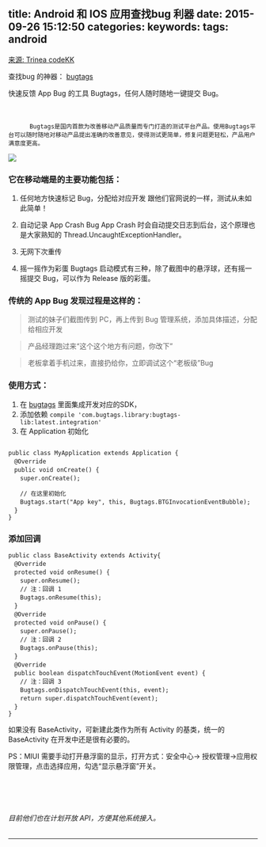 title: Android 和 IOS 应用查找bug 利器
date: 2015-09-26 15:12:50
categories:
keywords:
tags: android
---

[来源: Trinea codeKK][3]


查找bug 的神器： [bugtags][1]



快速反馈 App Bug 的工具 Bugtags，任何人随时随地一键提交 Bug。<br><br><br>


		  Bugtags是国内首款为改善移动产品质量而专门打造的测试平台产品。使用Bugtags平台可以随时随地对移动产品提出准确的改善意见，使得测试更简单，修复问题更轻松，产品用户满意度更高。
		 
		 




![][2]

### 它在移动端是的主要功能包括：

1. 任何地方快速标记 Bug，分配给对应开发
跟他们官网说的一样，测试从未如此简单！

2. 自动记录 App Crash Bug
App Crash 时会自动提交日志到后台，这个原理也是大家熟知的 Thread.UncaughtExceptionHandler。

3. 无网下次重传

4. 摇一摇作为彩蛋
Bugtags 启动模式有三种，除了截图中的悬浮球，还有摇一摇提交 Bug，可以作为 Release 版的彩蛋。




### 传统的 App Bug 发现过程是这样的：

> 测试的妹子们截图传到 PC，再上传到 Bug 管理系统，添加具体描述，分配给相应开发

> 产品经理跑过来“这个这个地方有问题，你改下”

> 老板拿着手机过来，直接扔给你，立即调试这个“老板级”Bug


### 使用方式：
1. 在 [bugtags][1] 里面集成开发对应的SDK，
2. 添加依赖
	`compile 'com.bugtags.library:bugtags-lib:latest.integration'`
3. 在 Application 初始化

```	

public class MyApplication extends Application {
　@Override
　public void onCreate() {
　　super.onCreate();

　　// 在这里初始化
　　Bugtags.start("App key", this, Bugtags.BTGInvocationEventBubble);
　}
}

```

### 添加回调

```
public class BaseActivity extends Activity{
　@Override
　protected void onResume() {
　　super.onResume();
　　// 注：回调 1
　　Bugtags.onResume(this);
　}
　@Override
　protected void onPause() {
　　super.onPause();
　　// 注：回调 2
　　Bugtags.onPause(this);
　}
　@Override
　public boolean dispatchTouchEvent(MotionEvent event) {
　　// 注：回调 3
　　Bugtags.onDispatchTouchEvent(this, event);
　　return super.dispatchTouchEvent(event);
　}
}

```

如果没有 BaseActivity，可新建此类作为所有 Activity 的基类，统一的 BaseActivity 在开发中还是很有必要的。

PS：MIUI 需要手动打开悬浮窗的显示，打开方式：安全中心-> 授权管理->应用权限管理，点击选择应用，勾选“显示悬浮窗”开关。

<br>

<br>

<br>

###### 目前他们也在计划开放 API，方便其他系统接入。





---
[1]: https://bugtags.com
[2]: http://mmbiz.qpic.cn/mmbiz/KfDGLcEiauQjMjV5yhOicj2pQm6m7nJsiarkheNAVo58icUrJzj3y1CojAocibU7jXe0xxlhck079iarhYrZ7Iqg2v7Q/0?wx_fmt=gif&tp=webp&wxfrom=5&wx_lazy=1

[3]: http://mp.weixin.qq.com/s?__biz=MzAxNjI3MDkzOQ==&mid=207368806&idx=1&sn=ab1203e49d15b5a81a30d3c199fdc80d&scene=1&srcid=0926RMXXJe3DfggnLTgzVz8M&key=2877d24f51fa5384040fd32a20a0f93b7082eb623889c7a2011c660a4a0d9f50a45893beadd645cda8dba79b97cead62&ascene=0&uin=MTA5NTgyNjA0MA%3D%3D&devicetype=iMac+MacBookPro12%2C1+OSX+OSX+10.10.5+build(14F27)&version=11020012&pass_ticket=DiIrR6XymKM2K2hxm76gAWEBFZQ9pdsonmtfjw3IgzG9PNaJi00dUtdbVQgTUwir